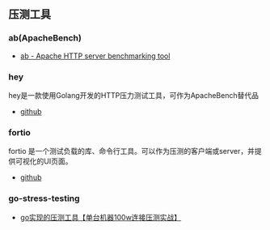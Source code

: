 ## 压测工具
### ab(ApacheBench)
- [ab - Apache HTTP server benchmarking tool](https://httpd.apache.org/docs/2.4/programs/ab.html)

### hey
hey是一款使用Golang开发的HTTP压力测试工具，可作为ApacheBench替代品 

- [github](https://github.com/rakyll/hey)

### fortio
fortio 是一个测试负载的库、命令行工具。可以作为压测的客户端或server，并提供可视化的UI页面。
- [github](https://github.com/fortio/fortio)

### go-stress-testing
- [go实现的压测工具【单台机器100w连接压测实战】](https://github.com/link1st/go-stress-testing)
